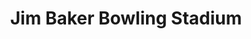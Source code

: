 ---
title: "Jim Baker Bowling Stadium"
address: "Jim Baker Bowling Stadium, 22 Ballysavage Road, Antrim, Antrim"
tel: "+44 (0)28 9443 2937"
county: "Antrim"
category: "Bowling"
type: "Content"
lat: "54.71554946899414"
lng: "-6.2163801193237305"
---